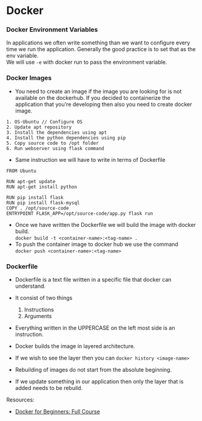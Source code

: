 # Docker

### Docker Environment Variables
In applications we often write something than we want to configure every time we run the application. Generally the good practice is to set that as the env variable. <br/>
We will use `-e` with docker run to pass the environment variable. 

### Docker Images
- You need to create an image if the image you are looking for is not available on the dockerhub. If you decided to containerize the application that you're developing then also you need to create docker image. 

```
1. OS-Ubuntu // Configure OS
2. Update apt repository
3. Install the dependencies using apt
4. Install the python dependencies using pip
5. Copy source code to /opt folder 
6. Run webserver using flask command
```

- Same instruction we will have to write in terms of Dockerfile
```
FROM Ubuntu

RUN apt-get update
RUN apt-get install python

RUN pip install flask
RUN pip install flask-mysql
COPY . /opt/source-code
ENTRYPOINT FLASK_APP=/opt/source-code/app.py flask run
```
- Once we have written the Dockerfile we will build the image with docker build. <br/>
  `docker build -t <container-name>:<tag-name> .`
- To push the container image to docker hub we use the command <br/>
  `docker push <container-name>:<tag-name>`

### Dockerfile
- Dockerfile is a text file written in a specific file that docker can understand. 
- It consist of two things
  1. Instructions
  2. Arguments

- Everything written in the UPPERCASE on the left most side is an instruction.
- Docker builds the image in layered architecture. 
- If we wish to see the layer then you can `docker history <image-name>`
- Rebuilding of images do not start from the absolute beginning. 
- If we update something in our application then only the layer that is added needs to be rebuild.

Resources:
- [Docker for Beginners: Full Course](https://www.youtube.com/watch?v=zJ6WbK9zFpI)